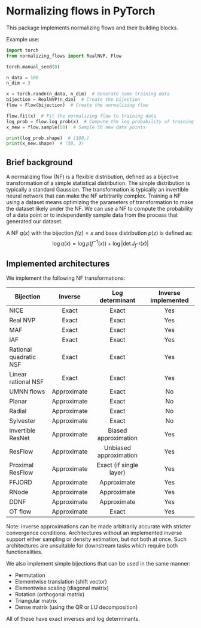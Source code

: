 # Normalizing flows in PyTorch

This package implements normalizing flows and their building blocks.

Example use:

```python
import torch
from normalizing_flows import RealNVP, Flow

torch.manual_seed(0)

n_data = 100
n_dim = 3

x = torch.randn(n_data, n_dim)  # Generate some training data
bijection = RealNVP(n_dim)  # Create the bijection
flow = Flow(bijection)  # Create the normalizing flow

flow.fit(x)  # Fit the normalizing flow to training data
log_prob = flow.log_prob(x)  # Compute the log probability of training data
x_new = flow.sample(50)  # Sample 50 new data points

print(log_prob.shape)  # (100,)
print(x_new.shape)  # (50, 3)
```

## Brief background

A normalizing flow (NF) is a flexible distribution, defined as a bijective transformation of a simple statistical
distribution.
The simple distribution is typically a standard Gaussian.
The transformation is typically an invertible neural network that can make the NF arbitrarily complex.
Training a NF using a dataset means optimizing the parameters of transformation to make the dataset likely under the NF.
We can use a NF to compute the probability of a data point or to independently sample data from the process that
generated our dataset.

A NF $q(x)$ with the bijection $f(z) = x$ and base distribution $p(z)$ is defined as:
$$\log q(x) = \log p(f^{-1}(x)) + \log\left|\det J_{f^{-1}}(x)\right|$$

## Implemented architectures

We implement the following NF transformations:

| Bijection              |   Inverse   |     Log determinant     | Inverse implemented |
|------------------------|:-----------:|:-----------------------:|:-------------------:|
| NICE                   |    Exact    |          Exact          |         Yes         |
| Real NVP               |    Exact    |          Exact          |         Yes         |
| MAF                    |    Exact    |          Exact          |         Yes         |
| IAF                    |    Exact    |          Exact          |         Yes         |
| Rational quadratic NSF |    Exact    |          Exact          |         Yes         |
| Linear rational NSF    |    Exact    |          Exact          |         Yes         |
| UMNN flows             | Approximate |          Exact          |         No          |
| Planar                 | Approximate |          Exact          |         No          |
| Radial                 | Approximate |          Exact          |         No          |
| Sylvester              | Approximate |          Exact          |         No          |
| Invertible ResNet      | Approximate |  Biased approximation   |         Yes         |
| ResFlow                | Approximate | Unbiased approximation  |         Yes         |
| Proximal ResFlow       | Approximate | Exact (if single layer) |         Yes         |
| FFJORD                 | Approximate |       Approximate       |         Yes         |
| RNode                  | Approximate |       Approximate       |         Yes         |
| DDNF                   | Approximate |       Approximate       |         Yes         |
| OT flow                | Approximate |          Exact          |         Yes         |

Note: inverse approximations can be made arbitrarily accurate with stricter convergence conditions.
Architectures without an implemented inverse support either sampling or density estimation, but not both at once.
Such architectures are unsuitable for downstream tasks which require both functionalities.

We also implement simple bijections that can be used in the same manner:

* Permutation
* Elementwise translation (shift vector)
* Elementwise scaling (diagonal matrix)
* Rotation (orthogonal matrix)
* Triangular matrix
* Dense matrix (using the QR or LU decomposition)

All of these have exact inverses and log determinants.